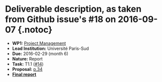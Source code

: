 # Deliverable description, as taken from Github issue's #18 on 2016-09-07 {.notoc}

- **WP1:** [Project Management](https://github.com/OpenDreamKit/OpenDreamKit/tree/master/WP1)
- **Lead Institution:** Université Paris-Sud
- **Due:** 2016-02-29 (month 6)
- **Nature:** Report
- **Task:** T1.1 ([#14](https://github.com/OpenDreamKit/OpenDreamKit/issues/14))
- **Proposal:** [p.34](https://github.com/OpenDreamKit/OpenDreamKit/raw/master/Proposal/proposal-www.pdf)
- **[Final report](https://github.com/OpenDreamKit/OpenDreamKit/raw/master/WP1/D1.2/report-final.pdf)**

